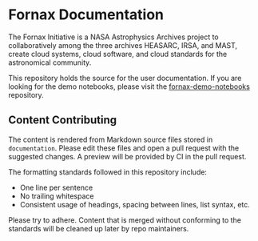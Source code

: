 # Fornax Documentation

The Fornax Initiative is a NASA Astrophysics Archives project to collaboratively among the three archives HEASARC, IRSA, and MAST, create cloud systems, cloud software, and cloud standards for the astronomical community.

This repository holds the source for the user documentation.
If you are looking for the demo notebooks, please visit the [fornax-demo-notebooks](https://github.com/nasa-fornax/fornax-demo-notebooks) repository.

## Content Contributing

The content is rendered from Markdown source files stored in `documentation`.
Please edit these files and open a pull request with the suggested changes.
A preview will be provided by CI in the pull request.

The formatting standards followed in this repository include:

- One line per sentence
- No trailing whitespace
- Consistent usage of headings, spacing between lines, list syntax, etc.

Please try to adhere.
Content that is merged without conforming to the standards will be cleaned up later by repo maintainers.
